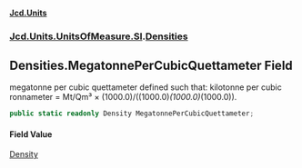 #### [Jcd.Units](index.md 'index')
### [Jcd.Units.UnitsOfMeasure.SI](Jcd.Units.UnitsOfMeasure.SI.md 'Jcd.Units.UnitsOfMeasure.SI').[Densities](Densities.md 'Jcd.Units.UnitsOfMeasure.SI.Densities')

## Densities.MegatonnePerCubicQuettameter Field

megatonne per cubic quettameter defined such that: kilotonne per cubic ronnameter = Mt/Qm³ ×
(1000.0)/((1000.0)*(1000.0)*(1000.0)).

```csharp
public static readonly Density MegatonnePerCubicQuettameter;
```

#### Field Value
[Density](Density.md 'Jcd.Units.UnitTypes.Density')